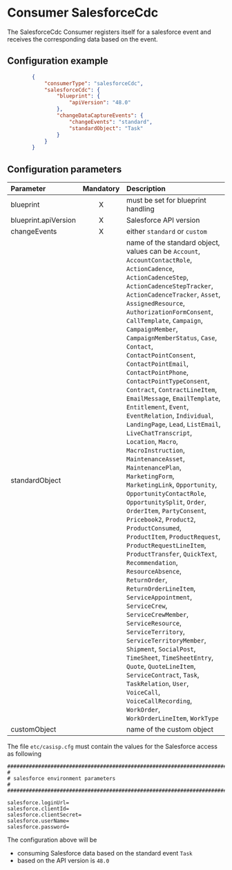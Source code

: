 # Consumer SalesforceCdc
The SalesforceCdc Consumer registers itself for a salesforce event and receives the corresponding data based on the event.

## Configuration example
````json
        {
            "consumerType": "salesforceCdc",
            "salesforceCdc": {
                "blueprint": {
                    "apiVersion": "48.0"
                },
                "changeDataCaptureEvents": {
                    "changeEvents": "standard",
                    "standardObject": "Task"
                }
            }
        }
````
## Configuration parameters
|Parameter|Mandatory|Description|
|:---|:---:|:---|
|blueprint|X|must be set for blueprint handling|
|blueprint.apiVersion|X|Salesforce API version|
|changeEvents|X|either `standard` or `custom`|
|standardObject| |name of the standard object, values can be `Account`, `AccountContactRole`, `ActionCadence`, `ActionCadenceStep`, `ActionCadenceStepTracker`, `ActionCadenceTracker`, `Asset`, `AssignedResource`, `AuthorizationFormConsent`, `CallTemplate`, `Campaign`, `CampaignMember`, `CampaignMemberStatus`, `Case`, `Contact`, `ContactPointConsent`, `ContactPointEmail`, `ContactPointPhone`, `ContactPointTypeConsent`, `Contract`, `ContractLineItem`, `EmailMessage`, `EmailTemplate`, `Entitlement`, `Event`, `EventRelation`, `Individual`, `LandingPage`, `Lead`, `ListEmail`, `LiveChatTranscript`, `Location`, `Macro`, `MacroInstruction`, `MaintenanceAsset`, `MaintenancePlan`, `MarketingForm`, `MarketingLink`, `Opportunity`, `OpportunityContactRole`, `OpportunitySplit`, `Order`, `OrderItem`, `PartyConsent`, `Pricebook2`, `Product2`, `ProductConsumed`, `ProductItem`, `ProductRequest`, `ProductRequestLineItem`, `ProductTransfer`, `QuickText`, `Recommendation`, `ResourceAbsence`, `ReturnOrder`, `ReturnOrderLineItem`, `ServiceAppointment`, `ServiceCrew`, `ServiceCrewMember`, `ServiceResource`, `ServiceTerritory`, `ServiceTerritoryMember`, `Shipment`, `SocialPost`, `TimeSheet`, `TimeSheetEntry`, `Quote`, `QuoteLineItem`, `ServiceContract`, `Task`, `TaskRelation`, `User`, `VoiceCall`, `VoiceCallRecording`, `WorkOrder`, `WorkOrderLineItem`, `WorkType`|
|customObject| |name of the custom object|

The file `etc/casisp.cfg` must contain the values for the Salesforce access as following

````
################################################################################
#
# salesforce environment parameters
#
################################################################################

salesforce.loginUrl=
salesforce.clientId=
salesforce.clientSecret=
salesforce.userName=
salesforce.password=
````

The configuration above will be
- consuming Salesforce data based on the standard event `Task`
- based on the API version is `48.0`
